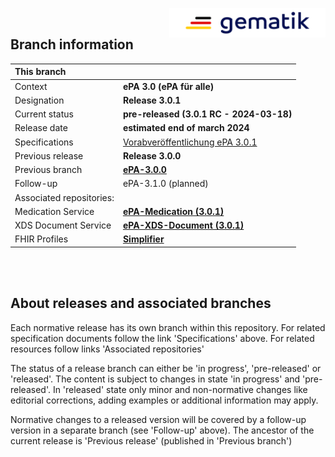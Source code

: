 <img align="right" width="250" height="47" src="images/Gematik_Logo_Flag_With_Background.png"/> <br/>    

## Branch information

|This branch||
|:----|----|
| Context| __ePA 3.0 (ePA für alle)__|
| Designation  | __Release 3.0.1__  |
| Current status | __pre-released (3.0.1 RC - 2024-03-18)__ |
| Release date   | __estimated end of march 2024__  |
| Specifications| [Vorabveröffentlichung ePA 3.0.1](https://fachportal.gematik.de/schnelleinstieg/downloadcenter/vorabveroeffentlichungen#c9332)|
| Previous release| __Release 3.0.0__|
| Previous branch | [**ePA-3.0.0**](https://github.com/gematik/epa-basic/tree/ePA-3.0)|
| Follow-up | ePA-3.1.0 (planned)|
| Associated repositories:||
| Medication Service | [**ePA-Medication (3.0.1)**](https://github.com/gematik/epa-medication/tree/ePA-3.0.1) |
| XDS Document Service | [**ePA-XDS-Document (3.0.1)**](https://github.com/gematik/epa-xds-document/tree/ePA-3.0.1) |
| FHIR Profiles | [**Simplifier**](https://simplifier.net/epa) |

</br>
</br>

## About releases and associated branches
Each normative release has its own branch within this repository.
For related specification documents follow the link 'Specifications' above. For related resources follow links 'Associated repositories'

The status of a release branch can either be 'in progress', 'pre-released' or 'released'. The content is subject to changes in state 'in progress' and 'pre-released'. In 'released' state only minor and non-normative changes like editorial corrections, adding examples or additional information may apply.

Normative changes to a released version will be covered by a follow-up version in a separate branch (see 'Follow-up' above). The ancestor of the current release is 'Previous release' (published in 'Previous branch')

